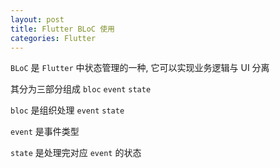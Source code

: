 ```yaml
---
layout: post
title: Flutter BLoC 使用
categories: Flutter
---
```


`BLoC` 是 `Flutter` 中状态管理的一种, 它可以实现业务逻辑与 UI 分离

其分为三部分组成 `bloc` `event` `state`

`bloc` 是组织处理 `event` `state` 

`event` 是事件类型

`state` 是处理完对应 `event` 的状态

